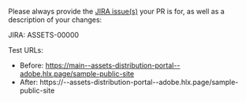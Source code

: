 Please always provide the [JIRA issue(s)]([../issues](https://jira.corp.adobe.com/)) your PR is for, as well as a description of your changes:

JIRA: ASSETS-00000

Test URLs:
<!--- For now you shouldn't add a path other than /sample-public-site. We can start changing -->
<!--- the URL after we've figured out how to run the CI on pages that require authentication. -->
<!--- /sample-public-site doesn't require authentication, so this is a way for us to ensure -->
<!--- that Franklin's CI (which we can't configure directly) will pass-->
- Before: https://main--assets-distribution-portal--adobe.hlx.page/sample-public-site
- After: https://<branch>--assets-distribution-portal--adobe.hlx.page/sample-public-site
